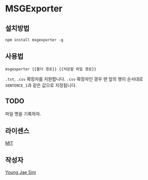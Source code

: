 # MSGExporter

## 설치방법
```
npm install msgexporter -g
```

## 사용법
```
msgexporter {{폴더 경로}} {{저장할 파일 경로}}
```

`.txt`, `.csv` 확장자를 지원합니다. `.csv` 확장자인 경우 맨 앞의 행이 순서대로 `SENTENCE_1`과 같은 값으로 지정됩니다.

## TODO
파일 명을 기록하자.

## 라이센스
[MIT](LICENSE)

## 작성자
[Young Jae Sim](https://github.com/Hanul)